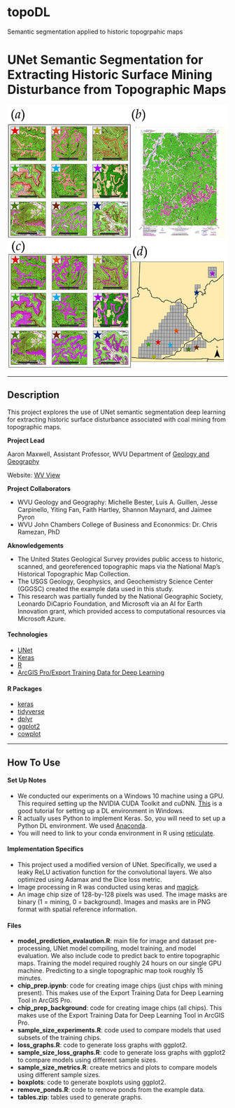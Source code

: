 # topoDL
Semantic segmentation applied to historic topogrpahic maps
# UNet Semantic Segmentation for Extracting Historic Surface Mining Disturbance from Topographic Maps

![Project Image](Figure_3-01.png)



---

## Description

This project explores the use of UNet semantic segmentation deep learning for extracting historic surface disturbance associated with coal mining from topographic maps. 

**Project Lead**

Aaron Maxwell, Assistant Professor, WVU Department of [Geology and Geography](https://www.geo.wvu.edu/)

Website: [WV View](http://www.wvview.org/)

**Project Collaborators** 
- WVU Geology and Geography: Michelle Bester, Luis A. Guillen, Jesse Carpinello, Yiting Fan, Faith Hartley, Shannon Maynard, and Jaimee Pyron
- WVU John Chambers College of Business and Econonmics: Dr. Chris Ramezan, PhD

**Aknowledgements**
- The United States Geological Survey provides public access to historic, scanned, and georeferenced topographic maps via the National Map’s Historical Topographic Map Collection. 
- The USGS Geology, Geophysics, and Geochemistry Science Center (GGGSC) created the example data used in this study.
- This research was partially funded by the National Geographic Society, Leonardo DiCaprio Foundation, and Microsoft via an AI for Earth Innovation grant, which provided access to computational resources via Microsoft Azure.

#### Technologies

- [UNet](https://keras.rstudio.com/articles/examples/unet.html)
- [Keras](https://keras.rstudio.com/index.html)
- [R](https://cran.r-project.org/)
- [ArcGIS Pro/Export Training Data for Deep Learning](https://pro.arcgis.com/en/pro-app/tool-reference/image-analyst/export-training-data-for-deep-learning.htm)

#### R Packages

- [keras](https://cran.r-project.org/web/packages/keras/index.html)
- [tidyverse](https://cran.r-project.org/web/packages/tidyverse/index.html)
- [dplyr](https://cran.r-project.org/web/packages/dplyr/index.html)
- [ggplot2](https://cran.r-project.org/web/packages/ggplot2/index.html)
- [cowplot](https://cran.r-project.org/web/packages/cowplot/index.html)

---

## How To Use

#### Set Up Notes

- We conducted our experiments on a Windows 10 machine using a GPU. This required setting up the NVIDIA CUDA Toolkit and cuDNN. [This](https://towardsdatascience.com/python-environment-setup-for-deep-learning-on-windows-10-c373786e36d1) is a good tutorial for setting up a DL environment in Windows.
- R actually uses Python to implement Keras. So, you will need to set up a Python DL environment. We used [Anaconda](https://www.anaconda.com/).
- You will need to link to your conda environment in R using [reticulate](https://cran.r-project.org/web/packages/reticulate/index.html).

#### Implementation Specifics

- This project used a modified version of UNet. Specifically, we used a leaky ReLU activation function for the convolutional layers. We also optimized using Adamax and the Dice loss metric. 
- Image processing in R was conducted using keras and [magick](https://cran.r-project.org/web/packages/magick/index.html).
- An image chip size of 128-by-128 pixels was used. The image masks are binary (1 = mining, 0 = background). Images and masks are in PNG format with spatial reference information.

#### Files

- **model_prediction_evalaution.R**: main file for image and dataset pre-processing, UNet model compiling, model training, and model evaluation. We also include code to predict back to entire topographic maps. Training the model required roughly 24 hours on our single GPU machine. Predicting to a single topographic map took roughly 15 minutes. 
- **chip_prep.ipynb**: code for creating image chips (just chips with mining present). This makes use of the Export Training Data for Deep Learning Tool in ArcGIS Pro. 
- **chip_prep_background**: code for creating image chips (all chips). This makes use of the Export Training Data for Deep Learning Tool in ArcGIS Pro. 
- **sample_size_experiments.R**: code used to compare models that used subsets of the training chips.
- **loss_graphs.R**: code to generate loss graphs with ggplot2.
- **sample_size_loss_graphs.R**: code to generate loss graphs with ggplot2 to compare models using different sample sizes. 
- **sample_size_metrics.R**: create metrics and plots to compare models using different sample sizes. 
- **boxplots**: code to generate boxplots using ggplot2.
- **remove_ponds.R**: code to remove ponds from the example data. 
- **tables.zip**: tables used to generate graphs. 


